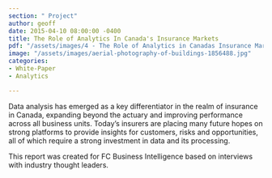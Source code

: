 ```yaml
---
section: " Project"
author: geoff
date: 2015-04-10 08:00:00 -0400
title: The Role of Analytics In Canada's Insurance Markets
pdf: "/assets/images/4 - The Role of Analytics in Canadas Insurance Markets.pdf"
image: "/assets/images/aerial-photography-of-buildings-1856488.jpg"
categories:
- White-Paper
- Analytics

---
```

Data analysis has emerged as a key differentiator in the realm of insurance in Canada, expanding beyond the actuary and improving performance across all business units. Today’s insurers are placing many future hopes on strong platforms to provide insights for customers, risks and opportunities, all of which require a strong investment in data and its processing.

This report was created for FC Business Intelligence based on interviews with industry thought leaders.